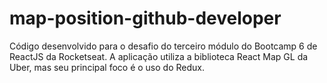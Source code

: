 # map-position-github-developer
Código desenvolvido para o desafio do terceiro módulo do Bootcamp 6 de ReactJS da Rocketseat. A aplicação utiliza a biblioteca React Map GL da Uber, mas seu principal foco é o uso do Redux.
